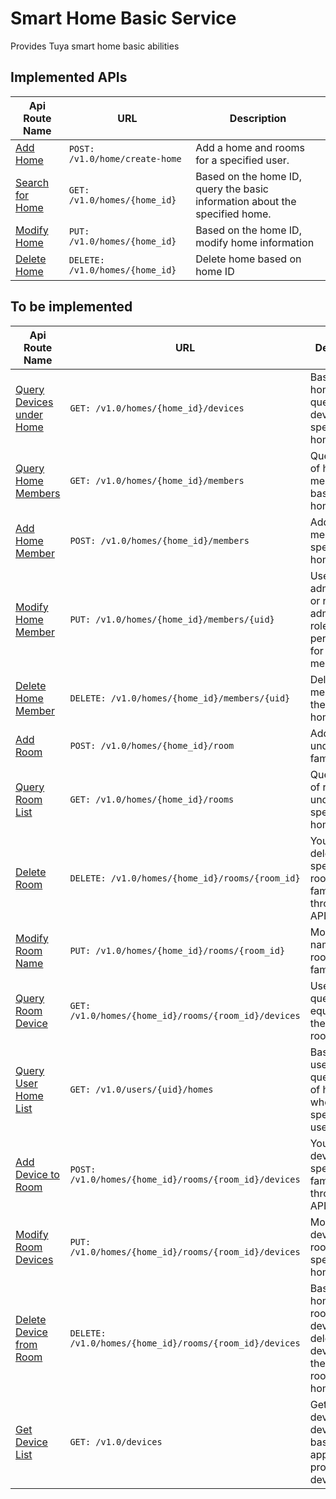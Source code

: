 # Smart Home Basic Service

Provides Tuya smart home basic abilities

## Implemented APIs

| Api Route Name | URL | Description |
| -------------- | --- | ----------- |
| [Add Home](https://developer.tuya.com/en/docs/cloud/b3014bea96?id=Kawfjdqri4xgi) | `POST: /v1.0/home/create-home` | Add a home and rooms for a specified user.
| [Search for Home](https://developer.tuya.com/en/docs/cloud/0dbe66fef6?id=Kawfjdzu0dava) | `GET: /v1.0/homes/{home_id}` | Based on the home ID, query the basic information about the specified home. |
| [Modify Home](https://developer.tuya.com/en/docs/cloud/334c5cfcdb?id=Kawfje8vm4n40) | `PUT: /v1.0/homes/{home_id}` | Based on the home ID, modify home information |
| [Delete Home](https://developer.tuya.com/en/docs/cloud/6889fd21cf?id=Kawfjei1b8ci4) | `DELETE: /v1.0/homes/{home_id}` | Delete home based on home ID |

## To be implemented

| Api Route Name | URL | Description |
| -------------- | --- | ----------- |
| [Query Devices under Home](https://developer.tuya.com/en/docs/cloud/d7ee73aadb?id=Kawfjer0wkt2a) | `GET: /v1.0/homes/{home_id}/devices` | Based on the home ID, query a list of devices in the specified home. |
| [Query Home Members](https://developer.tuya.com/en/docs/cloud/9e1fa96cca?id=Kawfjf04nr6dd) | `GET: /v1.0/homes/{home_id}/members` | Query the list of home members based on the home ID. |
| [Add Home Member](https://developer.tuya.com/en/docs/cloud/83bc26c9d3?id=Kawfjf96h07rc) | `POST: /v1.0/homes/{home_id}/members` | Add members to a specified home. |
| [Modify Home Member](https://developer.tuya.com/en/docs/cloud/9a1353697a?id=Kawfjfigqx7va) | `PUT: /v1.0/homes/{home_id}/members/{uid}` | Used to set administrator or non-administrative role permissions for family members. |
| [Delete Home Member](https://developer.tuya.com/en/docs/cloud/cd4ca9d9af?id=Kawfjfrashst0) | `DELETE: /v1.0/homes/{home_id}/members/{uid}` | Delete a member of the specified home. |
| [Add Room](https://developer.tuya.com/en/docs/cloud/42590b6dcc?id=Kawfjg0brs1zl) | `POST: /v1.0/homes/{home_id}/room` | Add a room under the family. |
| [Query Room List](https://developer.tuya.com/en/docs/cloud/5a2fe10caa?id=Kawfjg9hodgdw) | `GET: /v1.0/homes/{home_id}/rooms` | Query the list of rooms under a specified home. |
| [Delete Room](https://developer.tuya.com/en/docs/cloud/cf7a22a637?id=Kawfjgin5zae3) | `DELETE: /v1.0/homes/{home_id}/rooms/{room_id}` | You can delete the specified room in the family through this API. |
| [Modify Room Name](https://developer.tuya.com/en/docs/cloud/04635dba27?id=Kawfjgribi8tq) | `PUT: /v1.0/homes/{home_id}/rooms/{room_id}` | Modify the name of a room in the family. |
| [Query Room Device](https://developer.tuya.com/en/docs/cloud/23ecef19df?id=Kawfjh0l67rd9) | `GET: /v1.0/homes/{home_id}/rooms/{room_id}/devices` | Used to query the equipment in the family room. |
| [Query User Home List](https://developer.tuya.com/en/docs/cloud/f5dd40ed14?id=Kawfjh9hpov1n) | `GET: /v1.0/users/{uid}/homes` | Based on the user ID, query the list of homes where the specified user belongs. |
| [Add Device to Room](https://developer.tuya.com/en/docs/cloud/580cf6d356?id=Kawfjhifn3l0x) | `POST: /v1.0/homes/{home_id}/rooms/{room_id}/devices` | You can add devices in the specified family room through this API. |
| [Modify Room Devices](https://developer.tuya.com/en/docs/cloud/ecdaced5c6?id=Kawfjhri0bzhd) | `PUT: /v1.0/homes/{home_id}/rooms/{room_id}/devices` | Modify the devices in a room under a specified home. |
| [Delete Device from Room](https://developer.tuya.com/en/docs/cloud/d3e25dfd74?id=Kawfji0jh3voy) | `DELETE: /v1.0/homes/{home_id}/rooms/{room_id}/devices` | Based on the home ID, room ID, and device IDs, delete devices from the specified room in a home. |
| [Get Device List](https://developer.tuya.com/en/docs/cloud/7ccd629a6c?id=Kconjb15xpvd3) | `GET: /v1.0/devices` | Get a list of devices and device status based on the application, product, or device ID. |
